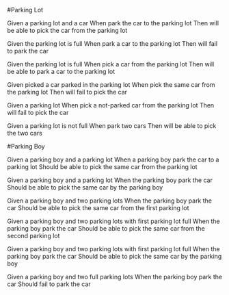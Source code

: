 #Parking Lot

Given a parking lot and a car
When park the car to the parking lot
Then will be able to pick the car from the parking lot

Given the parking lot is full
When park a car to the parking lot
Then will fail to park the car

Given the parking lot is full
When pick a car from the parking lot
Then will be able to park a car to the parking lot

Given picked a car parked in the parking lot
When pick the same car from the parking lot
Then will fail to pick the car

Given a parking lot
When pick a not-parked car from the parking lot
Then will fail to pick the car

Given a parking lot is not full
When park two cars
Then will be able to pick the two cars


#Parking Boy

Given a parking boy and a parking lot
When a parking boy park the car to a parking lot
Should be able to pick the same car from the parking lot

Given a parking boy and a parking lot
When the parking boy park the car
Should be able to pick the same car by the parking boy

Given a parking boy and two parking lots
When the parking boy park the car
Should be able to pick the same car from the first parking lot

Given a parking boy and two parking lots with first parking lot full
When the parking boy park the car
Should be able to pick the same car from the second parking lot

Given a parking boy and two parking lots with first parking lot full
When the parking boy park the car
Should be able to pick the same car by the parking boy

Given a parking boy and two full parking lots
When the parking boy park the car
Should fail to park the car